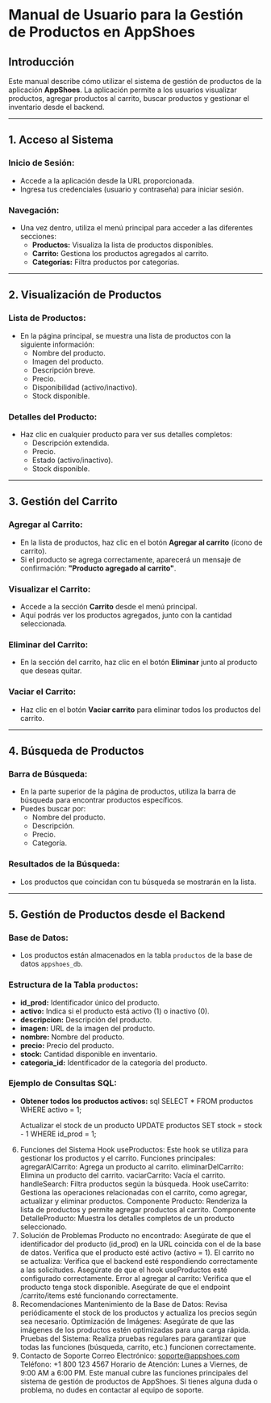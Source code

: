 # Manual de Usuario para la Gestión de Productos en AppShoes

## Introducción
Este manual describe cómo utilizar el sistema de gestión de productos de la aplicación **AppShoes**. La aplicación permite a los usuarios visualizar productos, agregar productos al carrito, buscar productos y gestionar el inventario desde el backend.

---

## 1. Acceso al Sistema

### Inicio de Sesión:
- Accede a la aplicación desde la URL proporcionada.
- Ingresa tus credenciales (usuario y contraseña) para iniciar sesión.

### Navegación:
- Una vez dentro, utiliza el menú principal para acceder a las diferentes secciones:
  - **Productos:** Visualiza la lista de productos disponibles.
  - **Carrito:** Gestiona los productos agregados al carrito.
  - **Categorías:** Filtra productos por categorías.

---

## 2. Visualización de Productos

### Lista de Productos:
- En la página principal, se muestra una lista de productos con la siguiente información:
  - Nombre del producto.
  - Imagen del producto.
  - Descripción breve.
  - Precio.
  - Disponibilidad (activo/inactivo).
  - Stock disponible.

### Detalles del Producto:
- Haz clic en cualquier producto para ver sus detalles completos:
  - Descripción extendida.
  - Precio.
  - Estado (activo/inactivo).
  - Stock disponible.

---

## 3. Gestión del Carrito

### Agregar al Carrito:
- En la lista de productos, haz clic en el botón **Agregar al carrito** (ícono de carrito).
- Si el producto se agrega correctamente, aparecerá un mensaje de confirmación: **"Producto agregado al carrito"**.

### Visualizar el Carrito:
- Accede a la sección **Carrito** desde el menú principal.
- Aquí podrás ver los productos agregados, junto con la cantidad seleccionada.

### Eliminar del Carrito:
- En la sección del carrito, haz clic en el botón **Eliminar** junto al producto que deseas quitar.

### Vaciar el Carrito:
- Haz clic en el botón **Vaciar carrito** para eliminar todos los productos del carrito.

---

## 4. Búsqueda de Productos

### Barra de Búsqueda:
- En la parte superior de la página de productos, utiliza la barra de búsqueda para encontrar productos específicos.
- Puedes buscar por:
  - Nombre del producto.
  - Descripción.
  - Precio.
  - Categoría.

### Resultados de la Búsqueda:
- Los productos que coincidan con tu búsqueda se mostrarán en la lista.

---

## 5. Gestión de Productos desde el Backend

### Base de Datos:
- Los productos están almacenados en la tabla `productos` de la base de datos `appshoes_db`.

### Estructura de la Tabla `productos`:
- **id_prod:** Identificador único del producto.
- **activo:** Indica si el producto está activo (1) o inactivo (0).
- **descripcion:** Descripción del producto.
- **imagen:** URL de la imagen del producto.
- **nombre:** Nombre del producto.
- **precio:** Precio del producto.
- **stock:** Cantidad disponible en inventario.
- **categoria_id:** Identificador de la categoría del producto.

### Ejemplo de Consultas SQL:
- **Obtener todos los productos activos:**
  sql
  SELECT * FROM productos WHERE activo = 1;

    Actualizar el stock de un producto
  UPDATE productos SET stock = stock - 1 WHERE id_prod = 1;

6. Funciones del Sistema
Hook useProductos:
Este hook se utiliza para gestionar los productos y el carrito.
Funciones principales:
agregarAlCarrito: Agrega un producto al carrito.
eliminarDelCarrito: Elimina un producto del carrito.
vaciarCarrito: Vacía el carrito.
handleSearch: Filtra productos según la búsqueda.
Hook useCarrito:
Gestiona las operaciones relacionadas con el carrito, como agregar, actualizar y eliminar productos.
Componente Producto:
Renderiza la lista de productos y permite agregar productos al carrito.
Componente DetalleProducto:
Muestra los detalles completos de un producto seleccionado.
7. Solución de Problemas
Producto no encontrado:
Asegúrate de que el identificador del producto (id_prod) en la URL coincida con el de la base de datos.
Verifica que el producto esté activo (activo = 1).
El carrito no se actualiza:
Verifica que el backend esté respondiendo correctamente a las solicitudes.
Asegúrate de que el hook useProductos esté configurado correctamente.
Error al agregar al carrito:
Verifica que el producto tenga stock disponible.
Asegúrate de que el endpoint /carrito/items esté funcionando correctamente.
8. Recomendaciones
Mantenimiento de la Base de Datos:
Revisa periódicamente el stock de los productos y actualiza los precios según sea necesario.
Optimización de Imágenes:
Asegúrate de que las imágenes de los productos estén optimizadas para una carga rápida.
Pruebas del Sistema:
Realiza pruebas regulares para garantizar que todas las funciones (búsqueda, carrito, etc.) funcionen correctamente.
9. Contacto de Soporte
Correo Electrónico: soporte@appshoes.com
Teléfono: +1 800 123 4567
Horario de Atención: Lunes a Viernes, de 9:00 AM a 6:00 PM.
Este manual cubre las funciones principales del sistema de gestión de productos de AppShoes. Si tienes alguna duda o problema, no dudes en contactar al equipo de soporte.